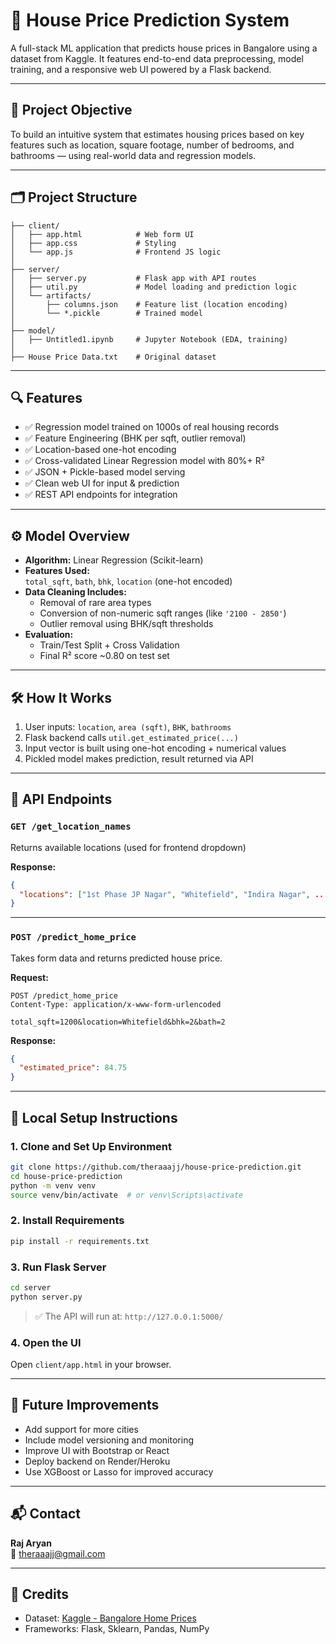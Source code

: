 
# 🏡 House Price Prediction System

A full-stack ML application that predicts house prices in Bangalore using a dataset from Kaggle. It features end-to-end data preprocessing, model training, and a responsive web UI powered by a Flask backend.

---

## 🎯 Project Objective

To build an intuitive system that estimates housing prices based on key features such as location, square footage, number of bedrooms, and bathrooms — using real-world data and regression models.

---

## 🗂️ Project Structure

```
├── client/
│   ├── app.html            # Web form UI
│   ├── app.css             # Styling
│   └── app.js              # Frontend JS logic
│
├── server/
│   ├── server.py           # Flask app with API routes
│   ├── util.py             # Model loading and prediction logic
│   └── artifacts/
│       ├── columns.json    # Feature list (location encoding)
│       └── *.pickle        # Trained model
│
├── model/
│   ├── Untitled1.ipynb     # Jupyter Notebook (EDA, training)
│
├── House Price Data.txt    # Original dataset
```

---

## 🔍 Features

- ✅ Regression model trained on 1000s of real housing records
- ✅ Feature Engineering (BHK per sqft, outlier removal)
- ✅ Location-based one-hot encoding
- ✅ Cross-validated Linear Regression model with 80%+ R²
- ✅ JSON + Pickle-based model serving
- ✅ Clean web UI for input & prediction
- ✅ REST API endpoints for integration

---

## ⚙️ Model Overview

- **Algorithm:** Linear Regression (Scikit-learn)
- **Features Used:**  
  `total_sqft`, `bath`, `bhk`, `location` (one-hot encoded)
- **Data Cleaning Includes:**
  - Removal of rare area types
  - Conversion of non-numeric sqft ranges (like `'2100 - 2850'`)
  - Outlier removal using BHK/sqft thresholds
- **Evaluation:**
  - Train/Test Split + Cross Validation
  - Final R² score ~0.80 on test set

---

## 🛠️ How It Works

1. User inputs: `location`, `area (sqft)`, `BHK`, `bathrooms`
2. Flask backend calls `util.get_estimated_price(...)`
3. Input vector is built using one-hot encoding + numerical values
4. Pickled model makes prediction, result returned via API

---

## 📡 API Endpoints

### `GET /get_location_names`
Returns available locations (used for frontend dropdown)

**Response:**
```json
{
  "locations": ["1st Phase JP Nagar", "Whitefield", "Indira Nagar", ...]
}
```

---

### `POST /predict_home_price`
Takes form data and returns predicted house price.

**Request:**
```http
POST /predict_home_price
Content-Type: application/x-www-form-urlencoded

total_sqft=1200&location=Whitefield&bhk=2&bath=2
```

**Response:**
```json
{
  "estimated_price": 84.75
}
```

---

## 🧪 Local Setup Instructions

### 1. Clone and Set Up Environment

```bash
git clone https://github.com/theraaajj/house-price-prediction.git
cd house-price-prediction
python -m venv venv
source venv/bin/activate  # or venv\Scripts\activate
```

### 2. Install Requirements

```bash
pip install -r requirements.txt
```

### 3. Run Flask Server

```bash
cd server
python server.py
```

> ✅ The API will run at: `http://127.0.0.1:5000/`

### 4. Open the UI

Open `client/app.html` in your browser.

---

## 🧠 Future Improvements

- Add support for more cities
- Include model versioning and monitoring
- Improve UI with Bootstrap or React
- Deploy backend on Render/Heroku
- Use XGBoost or Lasso for improved accuracy

---

## 📬 Contact

**Raj Aryan**  
📧 [theraaajj@gmail.com](mailto:theraaajj@gmail.com)

---

## 📌 Credits

- Dataset: [Kaggle - Bangalore Home Prices](https://www.kaggle.com/)
- Frameworks: Flask, Sklearn, Pandas, NumPy
